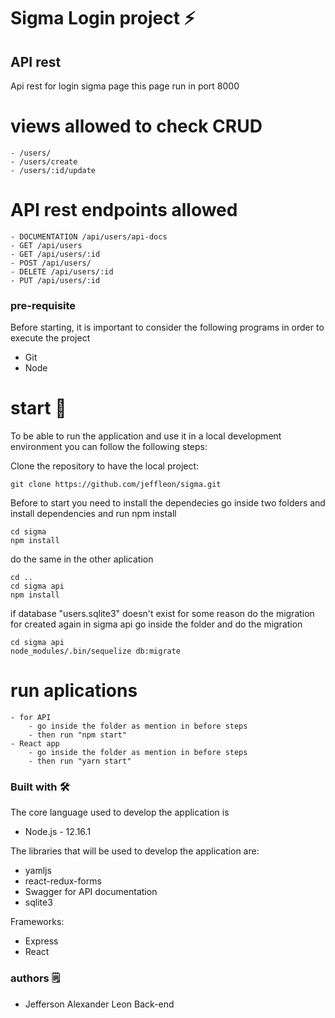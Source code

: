 # Sigma Login project ⚡️
## API rest
Api rest for login sigma page this page run in port 8000
# views allowed to check CRUD
    - /users/
    - /users/create
    - /users/:id/update
# API rest endpoints allowed
    - DOCUMENTATION /api/users/api-docs
    - GET /api/users
    - GET /api/users/:id
    - POST /api/users/
    - DELETE /api/users/:id
    - PUT /api/users/:id

### pre-requisite
Before starting, it is important to consider the following programs in order to execute the project
  - Git
  - Node


# start 🚀
To be able to run the application and use it in a local development environment you can follow
the following steps:

Clone the repository to have the local project:
```
git clone https://github.com/jeffleon/sigma.git
```
Before to start you need to install the dependecies
go inside two folders and install dependencies and run npm install
```
cd sigma
npm install
```
do the same in the other aplication
```
cd ..
cd sigma api
npm install
``` 
if database "users.sqlite3" doesn't exist for some reason do the migration for created again in sigma api go inside the folder and do the migration
```
cd sigma api
node_modules/.bin/sequelize db:migrate
```
# run aplications
    - for API
        - go inside the folder as mention in before steps 
        - then run "npm start"
    - React app
        - go inside the folder as mention in before steps 
        - then run "yarn start"
### Built with 🛠️
The core language used to develop the application is
- Node.js - 12.16.1

The libraries that will be used to develop the application are:
- yamljs
- react-redux-forms
- Swagger for API documentation
- sqlite3

Frameworks:
- Express
- React


### authors 🗒
- Jefferson Alexander Leon Back-end

